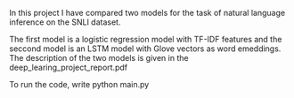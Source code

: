 In this project I have compared two models for the task of natural language inference on the SNLI dataset.

The first model is a logistic regression model with TF-IDF features and the seccond model is an LSTM model with Glove vectors as word emeddings. The description of the two models is given in the deep_learing_project_report.pdf

To run the code, write python main.py
